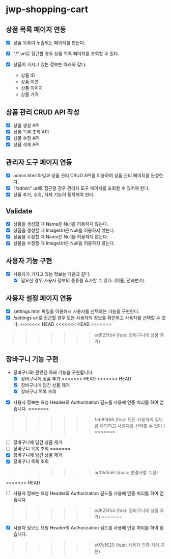 # jwp-shopping-cart
## 상품 목록 페이지 연동
- [x] 상품 목록이 노출되는 페이지를 만든다.
- [x] "/" url로 접근할 경우 상품 목록 페이지를 조회할 수 있다.

- [x] 상품이 가지고 있는 정보는 아래와 같다.
  - 상품 ID
  - 상품 이름
  - 상품 이미지
  - 상품 가격

## 상품 관리 CRUD API 작성
- [x] 상품 생성 API
- [x] 상폼 목록 조회 API
- [x] 상품 수정 API
- [x] 상품 삭제 API

## 관리자 도구 페이지 연동
- [x] admin.html 파일과 상품 관리 CRUD API를 이용하여 상품 관리 페이지를 완성한다.
- [x] "/admin" url로 접근할 경우 관리자 도구 페이지를 조회할 수 있어야 한다.
- [x] 상품 추가, 수정, 삭제 기능이 동작해야 한다.

## Validate
- [x] 상품을 생성할 때 Name은 Null을 허용하지 않는다.
- [x] 상품을 생성할 때 ImageUrl은 Null을 허용하지 않는다.
- [x] 상품을 수정할 때 Name은 Null을 허용하지 않는다.
- [x] 상품을 수정할 때 ImageUrl은 Null을 허용하지 않는다.

## 사용자 기능 구현
- [x] 사용자가 가지고 있는 정보는 다음과 같다.
  - [x] 필요한 경우 사용자 정보의 종류를 추가할 수 있다. (이름, 전화번호)

## 사용자 설정 페이지 연동
- [x] settings.html 파일을 이용해서 사용자를 선택하는 기능을 구현한다.
- [x] /settings url로 접근할 경우 모든 사용자의 정보를 확인하고 사용자를 선택할 수 있다.
<<<<<<< HEAD
<<<<<<< HEAD
=======
>>>>>>> ed825fb4 (feat: 장바구니에 상품 추가)

## 장바구니 기능 구현
- 장바구니와 관련된 아래 기능을 구현합니다.
  - [x] 장바구니에 상품 추가
<<<<<<< HEAD
<<<<<<< HEAD
  - [x] 장바구니에 담긴 상품 제거
  - [x] 장바구니 목록 조회
  
- [x] 사용자 정보는 요청 Header의 Authorization 필드를 사용해 인증 처리를 하여 얻습니다.
=======
>>>>>>> 1eb8f466 (feat: 모든 사용자의 정보를 확인하고 사용자를 선택할 수 있다.)
=======
  - [ ] 장바구니에 담긴 상품 제거
  - [ ] 장바구니 목록 조회
=======
  - [x] 장바구니에 담긴 상품 제거
  - [x] 장바구니 목록 조회
>>>>>>> adf3d558 (docs: 변경사항 수정)
  
<<<<<<< HEAD
- [ ] 사용자 정보는 요청 Header의 Authorization 필드를 사용해 인증 처리를 하여 얻습니다.
>>>>>>> ed825fb4 (feat: 장바구니에 상품 추가)
=======
- [x] 사용자 정보는 요청 Header의 Authorization 필드를 사용해 인증 처리를 하여 얻습니다.
>>>>>>> e07c1629 (feat: 사용자 인증 처리 구현)

